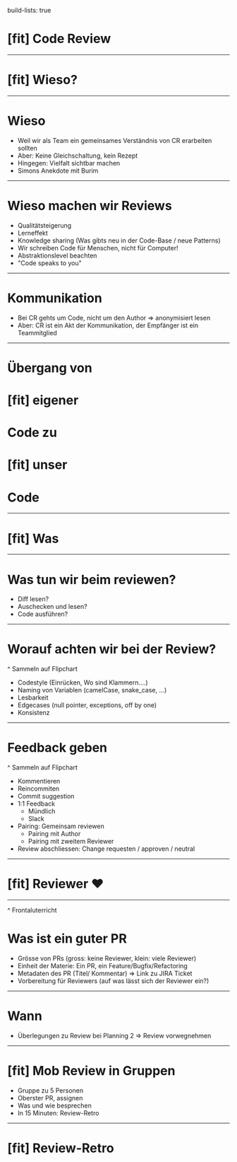 build-lists: true


# [fit] Code Review

---

# [fit] Wieso?

---
# Wieso

* Weil wir als Team ein gemeinsames Verständnis von CR erarbeiten sollten
* Aber: Keine Gleichschaltung, kein Rezept
* Hingegen: Vielfalt sichtbar machen
* Simons Anekdote mit Burim

---

# Wieso machen wir Reviews

* Qualitätsteigerung
* Lerneffekt
* Knowledge sharing (Was gibts neu in der Code-Base / neue Patterns)
* Wir schreiben Code für Menschen, nicht für Computer!
* Abstraktionslevel beachten
* "Code speaks to you"

---

# Kommunikation

* Bei CR gehts um Code, nicht um den Author => anonymisiert lesen
* Aber: CR ist ein Akt der Kommunikation, der Empfänger ist ein Teammitglied

---

# Übergang von
# [fit] eigener
# Code zu
# [fit] unser
# Code

---

# [fit] Was

---

# Was tun wir beim reviewen?

* Diff lesen?
* Auschecken und lesen?
* Code ausführen?

---

# Worauf achten wir bei der Review?
^ Sammeln auf Flipchart

* Codestyle (Einrücken, Wo sind Klammern....)
* Naming von Variablen (camelCase, snake_case, ...)
* Lesbarkeit
* Edgecases (null pointer, exceptions, off by one)
* Konsistenz

---

# Feedback geben
^ Sammeln auf Flipchart

* Kommentieren
* Reincommiten
* Commit suggestion
* 1:1 Feedback
	* Mündlich
	* Slack
* Pairing: Gemeinsam reviewen
	* Pairing mit Author
	* Pairing mit zweitem Reviewer
* Review abschliessen: Change requesten / approven / neutral

---

# [fit] Reviewer :heart:

---

^ Frontaluterricht

# Was ist ein guter PR
* Grösse von PRs (gross: keine Reviewer, klein: viele Reviewer)
* Einheit der Materie: Ein PR, ein Feature/Bugfix/Refactoring
* Metadaten des PR (Titel/ Kommentar) => Link zu JIRA Ticket
* Vorbereitung für Reviewers (auf was lässt sich der Reviewer ein?)

---

# Wann
* Überlegungen zu Review bei Planning 2 => Review vorwegnehmen

---

# [fit] Mob Review in Gruppen

* Gruppe zu 5 Personen
* Oberster PR, assignen
* Was und wie besprechen
* In 15 Minuten: Review-Retro

---

# [fit] Review-Retro
